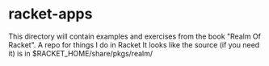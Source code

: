 # racket-apps
This directory will contain examples and exercises from the book "Realm Of Racket".
A repo for things I do in Racket
It looks like the source (if you need it) is in $RACKET_HOME/share/pkgs/realm/
